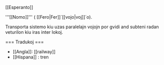 [[Esperanto]]

'''[[Nomo]]''' ( [[Fero|Fer]]´[[vojo|voj]]´o).

Transporta sistemo kiu uzas paralelajn vojojn por gvidi and subteni radan veturilon kiu iras inter lokoj.

=== Tradukoj ===

* [[Angla]]: [[railway]]
* [[Hispana]] : tren